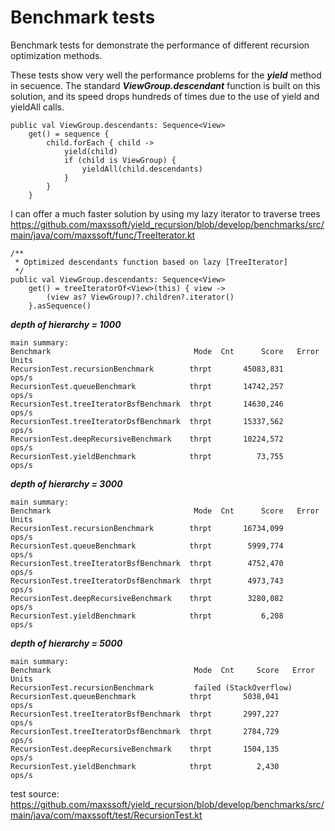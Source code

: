 # Benchmark tests
Benchmark tests for demonstrate the performance of different recursion optimization methods.

These tests show very well the performance problems for the ***yield*** method in secuence.
The standard ***ViewGroup.descendant*** function is built on this solution, and its speed drops hundreds of times due to the use of yield and yieldAll calls.
```
public val ViewGroup.descendants: Sequence<View>
    get() = sequence {
        child.forEach { child ->
            yield(child)
            if (child is ViewGroup) {
                yieldAll(child.descendants)
            }
        }
    }
```

I can offer a much faster solution by using my lazy iterator to traverse trees
https://github.com/maxssoft/yield_recursion/blob/develop/benchmarks/src/main/java/com/maxssoft/func/TreeIterator.kt
```
/**
 * Optimized descendants function based on lazy [TreeIterator]
 */
public val ViewGroup.descendants: Sequence<View>
    get() = treeIteratorOf<View>(this) { view ->
        (view as? ViewGroup)?.children?.iterator()
    }.asSequence()
```


***depth of hierarchy = 1000***
```
main summary:
Benchmark                                Mode  Cnt      Score   Error  Units
RecursionTest.recursionBenchmark        thrpt       45083,831          ops/s
RecursionTest.queueBenchmark            thrpt       14742,257          ops/s
RecursionTest.treeIteratorBsfBenchmark  thrpt       14630,246          ops/s
RecursionTest.treeIteratorDsfBenchmark  thrpt       15337,562          ops/s
RecursionTest.deepRecursiveBenchmark    thrpt       10224,572          ops/s
RecursionTest.yieldBenchmark            thrpt          73,755          ops/s
```

***depth of hierarchy = 3000***
```
main summary:
Benchmark                                Mode  Cnt      Score   Error  Units
RecursionTest.recursionBenchmark        thrpt       16734,099          ops/s
RecursionTest.queueBenchmark            thrpt        5999,774          ops/s
RecursionTest.treeIteratorBsfBenchmark  thrpt        4752,470          ops/s
RecursionTest.treeIteratorDsfBenchmark  thrpt        4973,743          ops/s
RecursionTest.deepRecursiveBenchmark    thrpt        3280,082          ops/s
RecursionTest.yieldBenchmark            thrpt           6,208          ops/s
```

***depth of hierarchy = 5000***
```
main summary:
Benchmark                                Mode  Cnt     Score   Error  Units
RecursionTest.recursionBenchmark         failed (StackOverflow)
RecursionTest.queueBenchmark            thrpt       5038,041          ops/s
RecursionTest.treeIteratorBsfBenchmark  thrpt       2997,227          ops/s
RecursionTest.treeIteratorDsfBenchmark  thrpt       2784,729          ops/s
RecursionTest.deepRecursiveBenchmark    thrpt       1504,135          ops/s
RecursionTest.yieldBenchmark            thrpt          2,430          ops/s
```
test source:  https://github.com/maxssoft/yield_recursion/blob/develop/benchmarks/src/main/java/com/maxssoft/test/RecursionTest.kt
